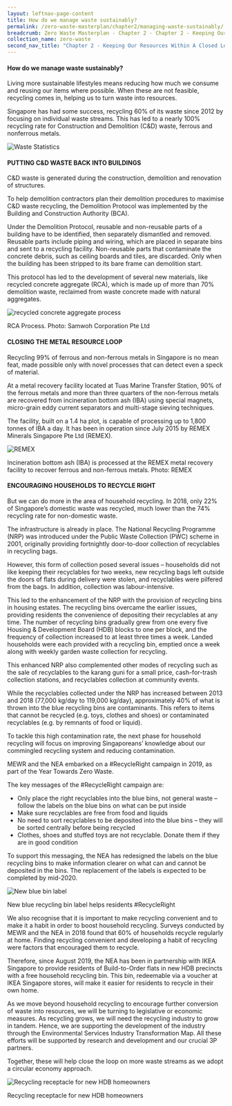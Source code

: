```yaml
---
layout: leftnav-page-content
title: How do we manage waste sustainably?
permalink: /zero-waste-masterplan/chapter2/managing-waste-sustainably/
breadcrumb: Zero Waste Masterplan - Chapter 2 - Chapter 2 - Keeping Our Resources Within A Closed Loop
collection_name: zero-waste
second_nav_title: "Chapter 2 - Keeping Our Resources Within A Closed Loop"
---
```


#### How do we manage waste sustainably?

Living more sustainable lifestyles means
reducing how much we consume and reusing
our items where possible. When these are not
feasible, recycling comes in, helping us to turn
waste into resources.

Singapore has had some success, recycling
60% of its waste since 2012 by focusing on
individual waste streams. This has led to a
nearly 100% recycling rate for Construction
and Demolition (C&D) waste, ferrous and nonferrous
metals.

![Waste Statistics](/images/ch2_waste_statistics.png)


#### PUTTING C&D WASTE BACK INTO BUILDINGS

C&D waste is generated during the
construction, demolition and renovation of
structures.

To help demolition contractors plan their
demolition procedures to maximise C&D
waste recycling, the Demolition Protocol
was implemented by the Building and
Construction Authority (BCA).

Under the Demolition Protocol, reusable and
non-reusable parts of a building have to be
identified, then separately dismantled and
removed. Reusable parts include piping and
wiring, which are placed in separate bins and
sent to a recycling facility. Non-reusable parts
that contaminate the concrete debris, such as
ceiling boards and tiles, are discarded. Only
when the building has been stripped to its
bare frame can demolition start.

This protocol has led to the development of
several new materials, like recycled concrete
aggregate (RCA), which is made up of more
than 70% demolition waste, reclaimed
from waste concrete made with natural
aggregates.

![recycled concrete aggregate process](/images/ch2_RCA_process.png)
<caption>RCA Process. Photo: Samwoh Corporation Pte Ltd</caption>

#### CLOSING THE METAL RESOURCE LOOP

Recycling 99% of ferrous and non-ferrous
metals in Singapore is no mean feat, made
possible only with novel processes that can
detect even a speck of material.

At a metal recovery facility located at Tuas
Marine Transfer Station, 90% of the ferrous
metals and more than three quarters of
the non-ferrous metals are recovered from
incineration bottom ash (IBA) using special
magnets, micro-grain eddy current separators
and multi-stage sieving techniques.

The facility, built on a 1.4 ha plot, is capable of
processing up to 1,800 tonnes of IBA a day.
It has been in operation since July 2015 by
REMEX Minerals Singapore Pte Ltd (REMEX).

![REMEX](/images/ch2_remex.jpg)
<caption>Incineration bottom ash (IBA) is processed at the REMEX metal recovery facility to recover ferrous and non-ferrous metals. Photo: REMEX</caption>


#### ENCOURAGING HOUSEHOLDS TO RECYCLE RIGHT

But we can do more in the area of household
recycling. In 2018, only 22% of Singapore’s
domestic waste was recycled, much lower
than the 74% recycling rate for non-domestic
waste.

The infrastructure is already in place. The
National Recycling Programme (NRP) was introduced under the Public Waste Collection
(PWC) scheme in 2001, originally providing
fortnightly door-to-door collection of
recyclables in recycling bags.

However, this form of collection posed
several issues – households did not like
keeping their recyclables for two weeks, new
recycling bags left outside the doors of flats
during delivery were stolen, and recyclables
were pilfered from the bags. In addition,
collection was labour-intensive.

This led to the enhancement of the NRP with
the provision of recycling bins in housing
estates. The recycling bins overcame
the earlier issues, providing residents the
convenience of depositing their recyclables
at any time. The number of recycling bins
gradually grew from one every five Housing
& Development Board (HDB) blocks to one
per block, and the frequency of collection
increased to at least three times a week.
Landed households were each provided with
a recycling bin, emptied once a week along
with weekly garden waste collection for
recycling.

This enhanced NRP also complemented
other modes of recycling such as the sale
of recyclables to the karang guni for a small
price, cash-for-trash collection stations, and
recyclables collection at community events.

While the recyclables collected under the
NRP has increased between 2013 and 2018 (77,000 kg/day to 119,000 kg/day),
approximately 40% of what is thrown into the
blue recycling bins are contaminants. This
refers to items that cannot be recycled (e.g.
toys, clothes and shoes) or contaminated
recyclables (e.g. by remnants of food or
liquid).

To tackle this high contamination rate, the
next phase for household recycling will focus
on improving Singaporeans’ knowledge
about our commingled recycling system and
reducing contamination.

MEWR and the NEA embarked on a
#RecycleRight campaign in 2019, as part
of the Year Towards Zero Waste.

The key messages of the #RecycleRight campaign are:

* Only place the right recyclables into the blue bins, not general waste – follow the labels on the blue bins on what can be put inside
* Make sure recyclables are free from food and liquids
* No need to sort recyclables to be deposited into the blue bins – they will be sorted centrally before being recycled
* Clothes, shoes and stuffed toys are not recyclable. Donate them if they are in good condition

To support this messaging, the NEA has
redesigned the labels on the blue recycling
bins to make information clearer on what
can and cannot be deposited in the bins. The
replacement of the labels is expected to be
completed by mid-2020.


![New blue bin label](/images/ch2_blue_bin_label.jpg)
<caption>New blue recycling bin label helps residents #RecycleRight</caption>

We also recognise that it is important to
make recycling convenient and to make it a
habit in order to boost household recycling.
Surveys conducted by MEWR and the NEA
in 2018 found that 60% of households
recycle regularly at home. Finding recycling
convenient and developing a habit of recycling
were factors that encouraged them to recycle. 

Therefore, since August 2019, the NEA has
been in partnership with IKEA Singapore to
provide residents of Build-to-Order flats in new
HDB precincts with a free household recycling
bin. This bin, redeemable via a voucher at
IKEA Singapore stores, will make it easier for
residents to recycle in their own home.

As we move beyond household recycling to
encourage further conversion of waste into
resources, we will be turning to legislative
or economic measures. As recycling grows,
we will need the recycling industry to
grow in tandem. Hence, we are supporting
the development of the industry through
the Environmental Services Industry
Transformation Map. All these efforts will be
supported by research and development and
our crucial 3P partners.

Together, these will help close the loop on
more waste streams as we adopt a circular
economy approach.

![Recycling receptacle for new HDB homeowners](/images/ch2_recycling_receptacle.jpg)
<caption>Recycling receptacle for new HDB homeowners</caption>

